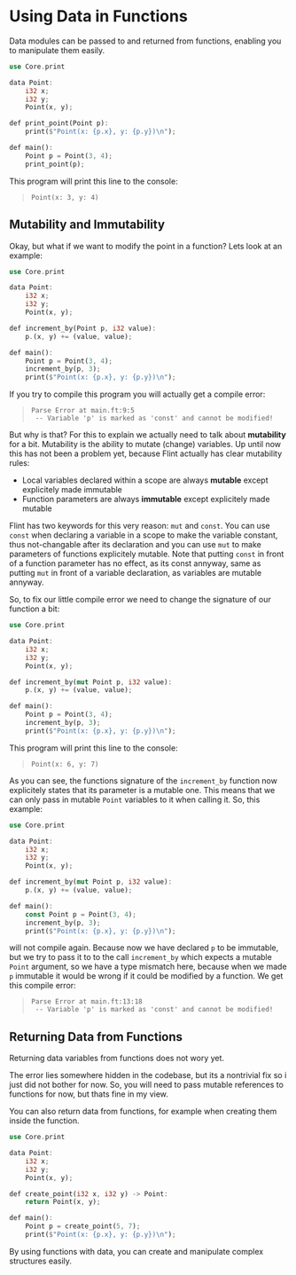 # Using Data in Functions

Data modules can be passed to and returned from functions, enabling you to manipulate them easily.

```rs
use Core.print

data Point:
    i32 x;
    i32 y;
    Point(x, y);

def print_point(Point p):
    print($"Point(x: {p.x}, y: {p.y})\n");

def main():
    Point p = Point(3, 4);
    print_point(p);
```

This program will print this line to the console:

> ```
> Point(x: 3, y: 4)
> ```

## Mutability and Immutability

Okay, but what if we want to modify the point in a function? Lets look at an example:

```rs
use Core.print

data Point:
    i32 x;
    i32 y;
    Point(x, y);

def increment_by(Point p, i32 value):
    p.(x, y) += (value, value);

def main():
    Point p = Point(3, 4);
    increment_by(p, 3);
    print($"Point(x: {p.x}, y: {p.y})\n");
```

If you try to compile this program you will actually get a compile error:

> ```
> Parse Error at main.ft:9:5
>  -- Variable 'p' is marked as 'const' and cannot be modified!
> ```

But why is that? For this to explain we actually need to talk about **mutability** for a bit. Mutability is the ability to mutate (change) variables. Up until now this has not been a problem yet, because Flint actually has clear mutability rules:

- Local variables declared within a scope are always **mutable** except explicitely made immutable
- Function parameters are always **immutable** except explicitely made mutable

Flint has two keywords for this very reason: `mut` and `const`. You can use `const` when declaring a variable in a scope to make the variable constant, thus not-changable after its declaration and you can use `mut` to make parameters of functions explicitely mutable. Note that putting `const` in front of a function parameter has no effect, as its const annyway, same as putting `mut` in front of a variable declaration, as variables are mutable annyway.

So, to fix our little compile error we need to change the signature of our function a bit:

```rs
use Core.print

data Point:
    i32 x;
    i32 y;
    Point(x, y);

def increment_by(mut Point p, i32 value):
    p.(x, y) += (value, value);

def main():
    Point p = Point(3, 4);
    increment_by(p, 3);
    print($"Point(x: {p.x}, y: {p.y})\n");
```

This program will print this line to the console:

> ```
> Point(x: 6, y: 7)
> ```

As you can see, the functions signature of the `increment_by` function now explicitely states that its parameter is a mutable one. This means that we can only pass in mutable `Point` variables to it when calling it. So, this example:

```rs
use Core.print

data Point:
    i32 x;
    i32 y;
    Point(x, y);

def increment_by(mut Point p, i32 value):
    p.(x, y) += (value, value);

def main():
    const Point p = Point(3, 4);
    increment_by(p, 3);
    print($"Point(x: {p.x}, y: {p.y})\n");
```

will not compile again. Because now we have declared `p` to be immutable, but we try to pass it to to the call `increment_by` which expects a mutable `Point` argument, so we have a type mismatch here, because when we made `p` immutable it would be wrong if it could be modified by a function. We get this compile error:

> ```
> Parse Error at main.ft:13:18
>  -- Variable 'p' is marked as 'const' and cannot be modified!
> ```

## Returning Data from Functions

<div class="warning">

Returning data variables from functions does not wory yet.

The error lies somewhere hidden in the codebase, but its a nontrivial fix so i just did not bother for now. So, you will need to pass mutable references to functions for now, but thats fine in my view.

</div>

You can also return data from functions, for example when creating them inside the function.

```rs
use Core.print

data Point:
    i32 x;
    i32 y;
    Point(x, y);

def create_point(i32 x, i32 y) -> Point:
    return Point(x, y);

def main():
    Point p = create_point(5, 7);
    print($"Point(x: {p.x}, y: {p.y})\n");
```

By using functions with data, you can create and manipulate complex structures easily.
